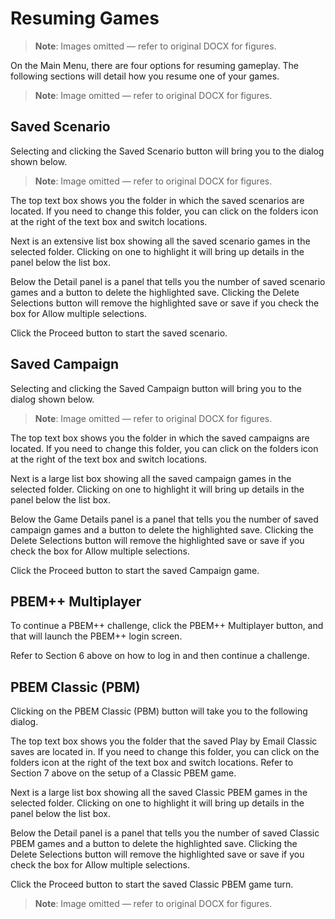 # Resuming Games

> **Note**: Images omitted — refer to original DOCX for figures.


On the Main Menu, there are four options for resuming gameplay\. The following sections will detail how you resume one of your games\.

> **Note**: Image omitted — refer to original DOCX for figures.



## Saved Scenario

Selecting and clicking the Saved Scenario button will bring you to the dialog shown below\.

> **Note**: Image omitted — refer to original DOCX for figures.



The top text box shows you the folder in which the saved scenarios are located\. If you need to change this folder, you can click on the folders icon at the right of the text box and switch locations\.

Next is an extensive list box showing all the saved scenario games in the selected folder\. Clicking on one to highlight it will bring up details in the panel below the list box\.

Below the Detail panel is a panel that tells you the number of saved scenario games and a button to delete the highlighted save\. Clicking the Delete Selections button will remove the highlighted save or save if you check the box for Allow multiple selections\.

Click the Proceed button to start the saved scenario\.

## Saved Campaign

Selecting and clicking the Saved Campaign button will bring you to the dialog shown below\.

> **Note**: Image omitted — refer to original DOCX for figures.



The top text box shows you the folder in which the saved campaigns are located\. If you need to change this folder, you can click on the folders icon at the right of the text box and switch locations\.

Next is a large list box showing all the saved campaign games in the selected folder\. Clicking on one to highlight it will bring up details in the panel below the list box\.

Below the Game Details panel is a panel that tells you the number of saved campaign games and a button to delete the highlighted save\. Clicking the Delete Selections button will remove the highlighted save or save if you check the box for Allow multiple selections\.

Click the Proceed button to start the saved Campaign game\.

## PBEM\+\+ Multiplayer

To continue a PBEM\+\+ challenge, click the PBEM\+\+ Multiplayer button, and that will launch the PBEM\+\+ login screen\.

Refer to Section 6 above on how to log in and then continue a challenge\.

## PBEM Classic \(PBM\)

Clicking on the PBEM Classic \(PBM\) button will take you to the following dialog\.

The top text box shows you the folder that the saved Play by Email Classic saves are located in\. If you need to change this folder, you can click on the folders icon at the right of the text box and switch locations\. Refer to Section 7 above on the setup of a Classic PBEM game\.

Next is a large list box showing all the saved Classic PBEM games in the selected folder\. Clicking on one to highlight it will bring up details in the panel below the list box\.

Below the Detail panel is a panel that tells you the number of saved Classic PBEM games and a button to delete the highlighted save\. Clicking the Delete Selections button will remove the highlighted save or save if you check the box for Allow multiple selections\.

Click the Proceed button to start the saved Classic PBEM game turn\.

> **Note**: Image omitted — refer to original DOCX for figures.



